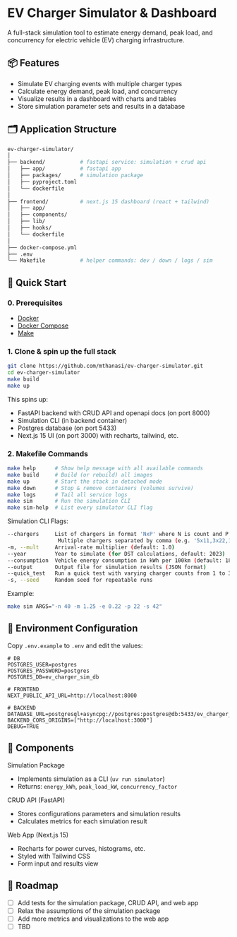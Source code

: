 # EV Charger Simulator & Dashboard

A full-stack simulation tool to estimate energy demand, peak load, and concurrency for electric vehicle (EV) charging infrastructure.

## 📦 Features

- Simulate EV charging events with multiple charger types
- Calculate energy demand, peak load, and concurrency
- Visualize results in a dashboard with charts and tables
- Store simulation parameter sets and results in a database

## 🗂 Application Structure

```bash
ev-charger-simulator/
│
├── backend/           # fastapi service: simulation + crud api
│   ├── app/           # fastapi app
│   ├── packages/      # simulation package
│   ├── pyproject.toml
│   └── dockerfile
│
├── frontend/          # next.js 15 dashboard (react + tailwind)
│   ├── app/
│   ├── components/
│   ├── lib/
│   ├── hooks/
│   └── dockerfile
│
├── docker-compose.yml 
├── .env               
└── Makefile           # helper commands: dev / down / logs / sim
```

## 🚀 Quick Start

### 0. Prerequisites

- [Docker](https://docs.docker.com/engine/install/)
- [Docker Compose](https://docs.docker.com/compose/install/)
- [Make](https://formulae.brew.sh/formula/make)

### 1. Clone & spin up the full stack

```bash
git clone https://github.com/mthanasi/ev-charger-simulator.git
cd ev-charger-simulator
make build   
make up     
```

This spins up:

- FastAPI backend with CRUD API and openapi docs (on port 8000)
- Simulation CLI (in backend container)
- Postgres database (on port 5433)
- Next.js 15 UI (on port 3000) with recharts, tailwind, etc.

### 2. Makefile Commands

```bash
make help      # Show help message with all available commands
make build     # Build (or rebuild) all images
make up        # Start the stack in detached mode
make down      # Stop & remove containers (volumes survive)
make logs      # Tail all service logs
make sim       # Run the simulation CLI
make sim-help  # List every simulator CLI flag
```

Simulation CLI Flags:

```bash
--chargers     List of chargers in format 'NxP' where N is count and P is power in kW.
                Multiple chargers separated by comma (e.g. '5x11,3x22,1x50')
-m, --mult     Arrival-rate multiplier (default: 1.0)
--year         Year to simulate (for DST calculations, default: 2023)
--consumption  Vehicle energy consumption in kWh per 100km (default: 18.0)
--output       Output file for simulation results (JSON format)
--quick_test   Run a quick test with varying charger counts from 1 to 30
-s, --seed     Random seed for repeatable runs
```

Example:

```bash
make sim ARGS="-n 40 -m 1.25 -e 0.22 -p 22 -s 42"
```

## 📌 Environment Configuration

Copy `.env.example` to `.env` and edit the values:

```env
# DB
POSTGRES_USER=postgres
POSTGRES_PASSWORD=postgres
POSTGRES_DB=ev_charger_sim_db

# FRONTEND
NEXT_PUBLIC_API_URL=http://localhost:8000

# BACKEND
DATABASE_URL=postgresql+asyncpg://postgres:postgres@db:5433/ev_charger_sim_db
BACKEND_CORS_ORIGINS=["http://localhost:3000"]
DEBUG=TRUE

```

## 🧱 Components

Simulation Package

- Implements simulation as a CLI (`uv run simulator`)
- Returns: `energy_kWh`, `peak_load_kW`, `concurrency_factor`

CRUD API (FastAPI)

- Stores configurations parameters and simulation results
- Calculates metrics for each simulation result

Web App (Next.js 15)

- Recharts for power curves, histograms, etc.
- Styled with Tailwind CSS
- Form input and results view

## 🚧 Roadmap

- [ ] Add tests for the simulation package, CRUD API, and web app
- [ ] Relax the assumptions of the simulation package
- [ ] Add more metrics and visualizations to the web app
- [ ] TBD
